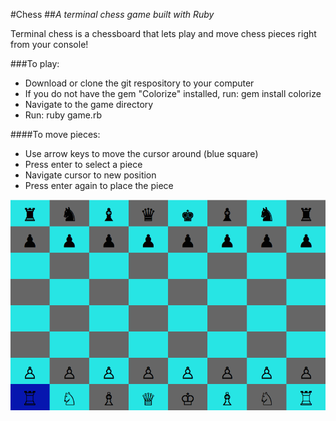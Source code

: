 #Chess
##*A terminal chess game built with Ruby*

Terminal chess is a chessboard that lets play and move chess pieces right from your console!

###To play:

  * Download or clone the git respository to your computer
  * If you do not have the gem "Colorize" installed, run: gem install colorize
  * Navigate to the game directory
  * Run: ruby game.rb

####To move pieces:

  * Use arrow keys to move the cursor around (blue square)
  * Press enter to select a piece
  * Navigate cursor to new position
  * Press enter again to place the piece

![Chess](/terminal_chess.png)
